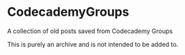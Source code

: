 CodecademyGroups
================

A collection of old posts saved from Codecademy Groups

This is purely an archive and is not intended to be added to.
